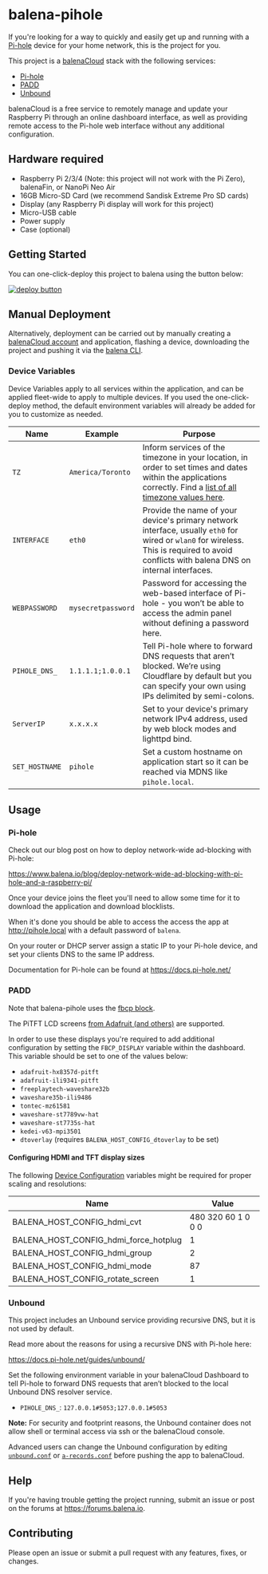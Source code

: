 # balena-pihole

If you're looking for a way to quickly and easily get up and running with a [Pi-hole](https://pi-hole.net/) device for your home network, this is the project for you.

This project is a [balenaCloud](https://www.balena.io/cloud) stack with the following services:

- [Pi-hole](https://pi-hole.net/)
- [PADD](https://github.com/pi-hole/PADD)
- [Unbound](https://unbound.net)

balenaCloud is a free service to remotely manage and update your Raspberry Pi through an online dashboard interface, as well as providing remote access to the Pi-hole web interface without any additional configuration.

## Hardware required

- Raspberry Pi 2/3/4 (Note: this project will not work with the Pi Zero), balenaFin, or NanoPi Neo Air
- 16GB Micro-SD Card (we recommend Sandisk Extreme Pro SD cards)
- Display (any Raspberry Pi display will work for this project)
- Micro-USB cable
- Power supply
- Case (optional)

## Getting Started

You can one-click-deploy this project to balena using the button below:

[![deploy button](https://balena.io/deploy.svg)](https://dashboard.balena-cloud.com/deploy?repoUrl=https://github.com/klutchell/balena-pihole&defaultDeviceType=raspberrypi3)

## Manual Deployment

Alternatively, deployment can be carried out by manually creating a [balenaCloud account](https://dashboard.balena-cloud.com) and application, flashing a device, downloading the project and pushing it via the [balena CLI](https://github.com/balena-io/balena-cli).

### Device Variables

Device Variables apply to all services within the application, and can be applied fleet-wide to apply to multiple devices. If you used the one-click-deploy method, the default environment variables will already be added for you to customize as needed.

| Name           | Example            | Purpose                                                                                                                                                                                                                       |
| -------------- | ------------------ | ----------------------------------------------------------------------------------------------------------------------------------------------------------------------------------------------------------------------------- |
| `TZ`           | `America/Toronto`  | Inform services of the timezone in your location, in order to set times and dates within the applications correctly. Find a [list of all timezone values here](https://en.wikipedia.org/wiki/List_of_tz_database_time_zones). |
| `INTERFACE`    | `eth0`             | Provide the name of your device's primary network interface, usually `eth0` for wired or `wlan0` for wireless. This is required to avoid conflicts with balena DNS on internal interfaces.                                    |
| `WEBPASSWORD`  | `mysecretpassword` | Password for accessing the web-based interface of Pi-hole - you won’t be able to access the admin panel without defining a password here.                                                                                     |
| `PIHOLE_DNS_`  | `1.1.1.1;1.0.0.1`  | Tell Pi-hole where to forward DNS requests that aren’t blocked. We’re using Cloudflare by default but you can specify your own using IPs delimited by semi-colons.                                                            |
| `ServerIP`     | `x.x.x.x`          | Set to your device's primary network IPv4 address, used by web block modes and lighttpd bind.                                                                                                                                 |
| `SET_HOSTNAME` | `pihole`           | Set a custom hostname on application start so it can be reached via MDNS like `pihole.local`.                                                                                                                                 |

## Usage

### Pi-hole

Check out our blog post on how to deploy network-wide ad-blocking with Pi-hole:

<https://www.balena.io/blog/deploy-network-wide-ad-blocking-with-pi-hole-and-a-raspberry-pi/>

Once your device joins the fleet you'll need to allow some time for it to download the application and download blocklists.

When it's done you should be able to access the access the app at http://pihole.local with a default password of `balena`.

On your router or DHCP server assign a static IP to your Pi-hole device, and set your clients DNS to the same IP address.

Documentation for Pi-hole can be found at https://docs.pi-hole.net/

### PADD

Note that balena-pihole uses the [fbcp block](https://github.com/balenablocks/fbcp).

The PiTFT LCD screens [from Adafruit (and others)](https://www.adafruit.com/?q=pitft) are supported.

In order to use these displays you're required to add additional configuration by setting
the `FBCP_DISPLAY` variable within the dashboard. This variable should be set to one of the values below:

- `adafruit-hx8357d-pitft`
- `adafruit-ili9341-pitft`
- `freeplaytech-waveshare32b`
- `waveshare35b-ili9486`
- `tontec-mz61581`
- `waveshare-st7789vw-hat`
- `waveshare-st7735s-hat`
- `kedei-v63-mpi3501`
- `dtoverlay` (requires `BALENA_HOST_CONFIG_dtoverlay` to be set)

#### Configuring HDMI and TFT display sizes

The following [Device Configuration](https://www.balena.io/docs/learn/manage/configuration/#configuration-variables)
variables might be required for proper scaling and resolutions:

| Name                                  | Value              |
| ------------------------------------- | ------------------ |
| BALENA_HOST_CONFIG_hdmi_cvt           | 480 320 60 1 0 0 0 |
| BALENA_HOST_CONFIG_hdmi_force_hotplug | 1                  |
| BALENA_HOST_CONFIG_hdmi_group         | 2                  |
| BALENA_HOST_CONFIG_hdmi_mode          | 87                 |
| BALENA_HOST_CONFIG_rotate_screen      | 1                  |

### Unbound

This project includes an Unbound service providing recursive DNS, but it is not used by default.

Read more about the reasons for using a recursive DNS with Pi-hole here:

<https://docs.pi-hole.net/guides/unbound/>

Set the following environment variable in your balenaCloud Dashboard to tell Pi-hole to forward DNS requests that aren’t blocked to the local Unbound DNS resolver service.

- `PIHOLE_DNS_`: `127.0.0.1#5053;127.0.0.1#5053`

**Note:** For security and footprint reasons, the Unbound container does not allow shell or terminal access via ssh or the balenaCloud console.

Advanced users can change the Unbound configuration by editing [`unbound.conf`](./unbound/unbound.conf) or [`a-records.conf`](./unbound/a-records.conf) before pushing the app to balenaCloud.

## Help

If you're having trouble getting the project running,
submit an issue or post on the forums at <https://forums.balena.io>.

## Contributing

Please open an issue or submit a pull request with any features, fixes, or changes.
